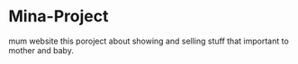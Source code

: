 # Mina-Project
mum website
this poroject about showing and selling stuff that important to mother and baby.
